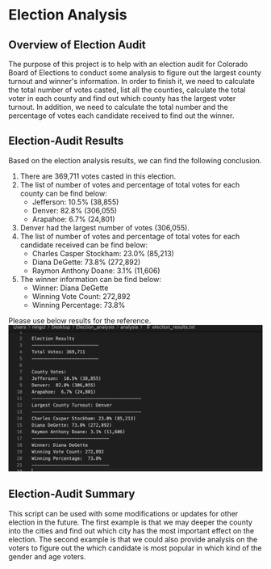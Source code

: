 # Election Analysis

## Overview of Election Audit

The purpose of this project is to help with an election audit for Colorado Board of Elections to conduct some analysis to figure out the largest county turnout and winner's information. In order to finish it, we need to calculate the total number of votes casted, list all the counties, calculate the total voter in each county and find out which county has the largest voter turnout. In addition, we need to calculate the total number and the percentage of votes each candidate received to find out the winner.

## Election-Audit Results

Based on the election analysis results, we can find the following conclusion.

1. There are 369,711 votes casted in this election.
2. The list of number of votes and percentage of total votes for each county can be find below:
    * Jefferson:  10.5% (38,855)
    * Denver:  82.8% (306,055)
    * Arapahoe:  6.7% (24,801)
3. Denver had the largest number of votes (306,055).
4. The list of number of votes and percentage of total votes for each candidate received can be find below:
    * Charles Casper Stockham: 23.0% (85,213)
    * Diana DeGette: 73.8% (272,892)
    * Raymon Anthony Doane: 3.1% (11,606)
5. The winner information can be find below:
    * Winner: Diana DeGette
    * Winning Vote Count: 272,892
    * Winning Percentage:  73.8%

Please use below results for the reference.
![Election Result](https://github.com/ningci0723/Election_Analysis/blob/main/election_results.png)
## Election-Audit Summary
This script can be used with some modifications or updates for other election in the future. The first example is that we may deeper the county into the cities and find out which city has the most important effect on the election. The second example is that we could also provide analysis on the voters to figure out the which candidate is most popular in which kind of the gender and age voters.

